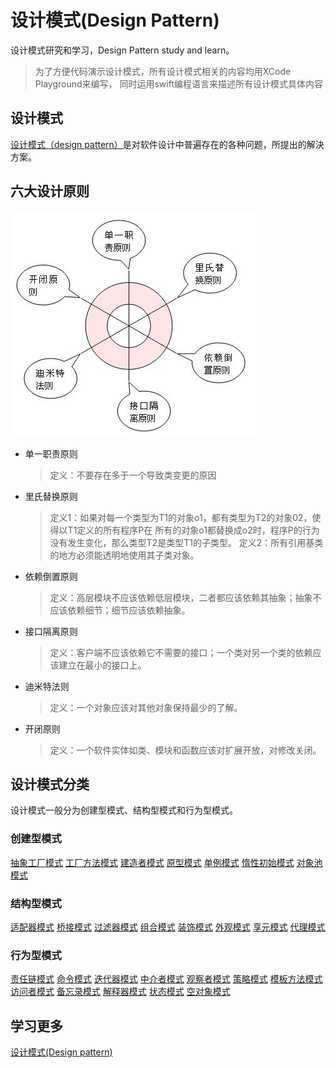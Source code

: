 # 设计模式(Design Pattern)

设计模式研究和学习，Design Pattern study and learn。

> 为了方便代码演示设计模式，所有设计模式相关的内容均用XCode Playground来编写，
> 同时运用swift编程语言来描述所有设计模式具体内容

## 设计模式

[设计模式（design pattern）](https://zh.wikipedia.org/wiki/设计模式_(计算机))是对软件设计中普遍存在的各种问题，所提出的解決方案。

## 六大设计原则

![六大设计原则](images/2012110233.jpg)

* 单一职责原则
  > 定义：不要存在多于一个导致类变更的原因
* 里氏替换原则
  > 定义1：如果对每一个类型为T1的对象o1，都有类型为T2的对象02，使得以T1定义的所有程序P在
  > 所有的对象o1都替换成o2时，程序P的行为没有发生变化，那么类型T2是类型T1的子类型。
  > 定义2：所有引用基类的地方必须能透明地使用其子类对象。
* 依赖倒置原则
  > 定义：高层模块不应该依赖低层模块，二者都应该依赖其抽象；抽象不应该依赖细节；细节应该依赖抽象。
* 接口隔离原则
  > 定义：客户端不应该依赖它不需要的接口；一个类对另一个类的依赖应该建立在最小的接口上。
* 迪米特法则
  > 定义：一个对象应该对其他对象保持最少的了解。
* 开闭原则
  > 定义：一个软件实体如类、模块和函数应该对扩展开放，对修改关闭。

## 设计模式分类

设计模式一般分为创建型模式、结构型模式和行为型模式。

### 创建型模式

[抽象工厂模式](https://www.runoob.com/design-pattern/abstract-factory-pattern.html)
[工厂方法模式](https://www.runoob.com/design-pattern/factory-pattern.html)
[建造者模式](https://www.runoob.com/design-pattern/builder-pattern.html)
[原型模式](https://www.runoob.com/design-pattern/prototype-pattern.html)
[单例模式](https://www.runoob.com/design-pattern/singleton-pattern.html)
[惰性初始模式](https://zh.wikipedia.org/wiki/惰性初始模式)
[对象池模式](https://zh.wikipedia.org/wiki/对象池模式)

### 结构型模式

[适配器模式](https://www.runoob.com/design-pattern/adapter-pattern.html)
[桥接模式](https://www.runoob.com/design-pattern/bridge-pattern.html)
[过滤器模式](https://www.runoob.com/design-pattern/filter-pattern.html)
[组合模式](https://www.runoob.com/design-pattern/composite-pattern.html)
[装饰模式](https://www.runoob.com/design-pattern/decorator-pattern.html)
[外观模式](https://www.runoob.com/design-pattern/facade-pattern.html)
[享元模式](https://www.runoob.com/design-pattern/flyweight-pattern.html)
[代理模式](https://www.runoob.com/design-pattern/proxy-pattern.html)

### 行为型模式

[责任链模式](https://www.runoob.com/design-pattern/chain-of-responsibility-pattern.html)
[命令模式](https://www.runoob.com/design-pattern/command-pattern.html)
[迭代器模式](https://www.runoob.com/design-pattern/iterator-pattern.html)
[中介者模式](https://www.runoob.com/design-pattern/mediator-pattern.html)
[观察者模式](https://www.runoob.com/design-pattern/observer-pattern.html)
[策略模式](https://www.runoob.com/design-pattern/strategy-pattern.html)
[模板方法模式](https://www.runoob.com/design-pattern/template-pattern.html)
[访问者模式](https://www.runoob.com/design-pattern/visitor-pattern.html)
[备忘录模式](https://www.runoob.com/design-pattern/memento-pattern.html)
[解释器模式](https://www.runoob.com/design-pattern/interpreter-pattern.html)
[状态模式](https://www.runoob.com/design-pattern/state-pattern.html)
[空对象模式](https://www.runoob.com/design-pattern/null-object-pattern.html)

## 学习更多

[设计模式(Design pattern)](https://www.runoob.com/design-pattern/design-pattern-intro.html)